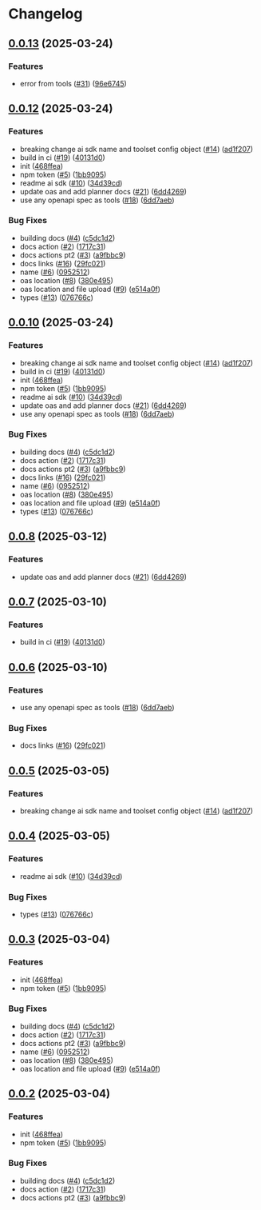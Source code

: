 # Changelog

## [0.0.13](https://github.com/StackOneHQ/stackone-ai-node/compare/ai-v0.0.12...ai-v0.0.13) (2025-03-24)


### Features

* error from tools ([#31](https://github.com/StackOneHQ/stackone-ai-node/issues/31)) ([96e6745](https://github.com/StackOneHQ/stackone-ai-node/commit/96e6745da689da313658c881a2e144c238f85274))

## [0.0.12](https://github.com/StackOneHQ/stackone-ai-node/compare/ai-v0.0.11...ai-v0.0.12) (2025-03-24)


### Features

* breaking change ai sdk name and toolset config object ([#14](https://github.com/StackOneHQ/stackone-ai-node/issues/14)) ([ad1f207](https://github.com/StackOneHQ/stackone-ai-node/commit/ad1f2075a1fb9fd9e851577aef78b138ae8f3264))
* build in ci ([#19](https://github.com/StackOneHQ/stackone-ai-node/issues/19)) ([40131d0](https://github.com/StackOneHQ/stackone-ai-node/commit/40131d08fae4f37007cc94be6980be6b2cf6e616))
* init ([468ffea](https://github.com/StackOneHQ/stackone-ai-node/commit/468ffeae1f8ea9ec77637a1451e2040bcbd8adcf))
* npm token ([#5](https://github.com/StackOneHQ/stackone-ai-node/issues/5)) ([1bb9095](https://github.com/StackOneHQ/stackone-ai-node/commit/1bb9095eb27a44888781fa892e68fb751cad2b20))
* readme ai sdk ([#10](https://github.com/StackOneHQ/stackone-ai-node/issues/10)) ([34d39cd](https://github.com/StackOneHQ/stackone-ai-node/commit/34d39cd11619a95572cae063af5813444bad609d))
* update oas and add planner docs ([#21](https://github.com/StackOneHQ/stackone-ai-node/issues/21)) ([6dd4269](https://github.com/StackOneHQ/stackone-ai-node/commit/6dd42697b8ea11bc4d62e62a3bab16b34fb49f4a))
* use any openapi spec as tools ([#18](https://github.com/StackOneHQ/stackone-ai-node/issues/18)) ([6dd7aeb](https://github.com/StackOneHQ/stackone-ai-node/commit/6dd7aebd1b7b24dfa52abfa6442a336666cedbca))


### Bug Fixes

* building docs ([#4](https://github.com/StackOneHQ/stackone-ai-node/issues/4)) ([c5dc1d2](https://github.com/StackOneHQ/stackone-ai-node/commit/c5dc1d248f9415f4599739410060dcd802872c1b))
* docs action ([#2](https://github.com/StackOneHQ/stackone-ai-node/issues/2)) ([1717c31](https://github.com/StackOneHQ/stackone-ai-node/commit/1717c31a92c557aec023be7e89f19dab6ff10c32))
* docs actions pt2 ([#3](https://github.com/StackOneHQ/stackone-ai-node/issues/3)) ([a9fbbc9](https://github.com/StackOneHQ/stackone-ai-node/commit/a9fbbc91446375b0916aacf5c13a9bdaec082680))
* docs links ([#16](https://github.com/StackOneHQ/stackone-ai-node/issues/16)) ([29fc021](https://github.com/StackOneHQ/stackone-ai-node/commit/29fc021729504db78e11ffc261d9e48bf3dd3c98))
* name  ([#6](https://github.com/StackOneHQ/stackone-ai-node/issues/6)) ([0952512](https://github.com/StackOneHQ/stackone-ai-node/commit/0952512f14bc23ef34431de9fc7663a948382aba))
* oas location ([#8](https://github.com/StackOneHQ/stackone-ai-node/issues/8)) ([380e495](https://github.com/StackOneHQ/stackone-ai-node/commit/380e49579ccff36f5de3a54aa349d39936add3bb))
* oas location and file upload ([#9](https://github.com/StackOneHQ/stackone-ai-node/issues/9)) ([e514a0f](https://github.com/StackOneHQ/stackone-ai-node/commit/e514a0f2ca484a5a1f3824a88b850ab869a148c0))
* types ([#13](https://github.com/StackOneHQ/stackone-ai-node/issues/13)) ([076766c](https://github.com/StackOneHQ/stackone-ai-node/commit/076766cc46c7bea8714f3f1aee7db0ff43f89979))

## [0.0.10](https://github.com/StackOneHQ/stackone-ai-node/compare/ai-v0.0.9...ai-v0.0.10) (2025-03-24)


### Features

* breaking change ai sdk name and toolset config object ([#14](https://github.com/StackOneHQ/stackone-ai-node/issues/14)) ([ad1f207](https://github.com/StackOneHQ/stackone-ai-node/commit/ad1f2075a1fb9fd9e851577aef78b138ae8f3264))
* build in ci ([#19](https://github.com/StackOneHQ/stackone-ai-node/issues/19)) ([40131d0](https://github.com/StackOneHQ/stackone-ai-node/commit/40131d08fae4f37007cc94be6980be6b2cf6e616))
* init ([468ffea](https://github.com/StackOneHQ/stackone-ai-node/commit/468ffeae1f8ea9ec77637a1451e2040bcbd8adcf))
* npm token ([#5](https://github.com/StackOneHQ/stackone-ai-node/issues/5)) ([1bb9095](https://github.com/StackOneHQ/stackone-ai-node/commit/1bb9095eb27a44888781fa892e68fb751cad2b20))
* readme ai sdk ([#10](https://github.com/StackOneHQ/stackone-ai-node/issues/10)) ([34d39cd](https://github.com/StackOneHQ/stackone-ai-node/commit/34d39cd11619a95572cae063af5813444bad609d))
* update oas and add planner docs ([#21](https://github.com/StackOneHQ/stackone-ai-node/issues/21)) ([6dd4269](https://github.com/StackOneHQ/stackone-ai-node/commit/6dd42697b8ea11bc4d62e62a3bab16b34fb49f4a))
* use any openapi spec as tools ([#18](https://github.com/StackOneHQ/stackone-ai-node/issues/18)) ([6dd7aeb](https://github.com/StackOneHQ/stackone-ai-node/commit/6dd7aebd1b7b24dfa52abfa6442a336666cedbca))


### Bug Fixes

* building docs ([#4](https://github.com/StackOneHQ/stackone-ai-node/issues/4)) ([c5dc1d2](https://github.com/StackOneHQ/stackone-ai-node/commit/c5dc1d248f9415f4599739410060dcd802872c1b))
* docs action ([#2](https://github.com/StackOneHQ/stackone-ai-node/issues/2)) ([1717c31](https://github.com/StackOneHQ/stackone-ai-node/commit/1717c31a92c557aec023be7e89f19dab6ff10c32))
* docs actions pt2 ([#3](https://github.com/StackOneHQ/stackone-ai-node/issues/3)) ([a9fbbc9](https://github.com/StackOneHQ/stackone-ai-node/commit/a9fbbc91446375b0916aacf5c13a9bdaec082680))
* docs links ([#16](https://github.com/StackOneHQ/stackone-ai-node/issues/16)) ([29fc021](https://github.com/StackOneHQ/stackone-ai-node/commit/29fc021729504db78e11ffc261d9e48bf3dd3c98))
* name  ([#6](https://github.com/StackOneHQ/stackone-ai-node/issues/6)) ([0952512](https://github.com/StackOneHQ/stackone-ai-node/commit/0952512f14bc23ef34431de9fc7663a948382aba))
* oas location ([#8](https://github.com/StackOneHQ/stackone-ai-node/issues/8)) ([380e495](https://github.com/StackOneHQ/stackone-ai-node/commit/380e49579ccff36f5de3a54aa349d39936add3bb))
* oas location and file upload ([#9](https://github.com/StackOneHQ/stackone-ai-node/issues/9)) ([e514a0f](https://github.com/StackOneHQ/stackone-ai-node/commit/e514a0f2ca484a5a1f3824a88b850ab869a148c0))
* types ([#13](https://github.com/StackOneHQ/stackone-ai-node/issues/13)) ([076766c](https://github.com/StackOneHQ/stackone-ai-node/commit/076766cc46c7bea8714f3f1aee7db0ff43f89979))

## [0.0.8](https://github.com/StackOneHQ/stackone-ai-node/compare/ai-v0.0.7...ai-v0.0.8) (2025-03-12)


### Features

* update oas and add planner docs ([#21](https://github.com/StackOneHQ/stackone-ai-node/issues/21)) ([6dd4269](https://github.com/StackOneHQ/stackone-ai-node/commit/6dd42697b8ea11bc4d62e62a3bab16b34fb49f4a))

## [0.0.7](https://github.com/StackOneHQ/stackone-ai-node/compare/ai-v0.0.6...ai-v0.0.7) (2025-03-10)


### Features

* build in ci ([#19](https://github.com/StackOneHQ/stackone-ai-node/issues/19)) ([40131d0](https://github.com/StackOneHQ/stackone-ai-node/commit/40131d08fae4f37007cc94be6980be6b2cf6e616))

## [0.0.6](https://github.com/StackOneHQ/stackone-ai-node/compare/ai-v0.0.5...ai-v0.0.6) (2025-03-10)


### Features

* use any openapi spec as tools ([#18](https://github.com/StackOneHQ/stackone-ai-node/issues/18)) ([6dd7aeb](https://github.com/StackOneHQ/stackone-ai-node/commit/6dd7aebd1b7b24dfa52abfa6442a336666cedbca))


### Bug Fixes

* docs links ([#16](https://github.com/StackOneHQ/stackone-ai-node/issues/16)) ([29fc021](https://github.com/StackOneHQ/stackone-ai-node/commit/29fc021729504db78e11ffc261d9e48bf3dd3c98))

## [0.0.5](https://github.com/StackOneHQ/stackone-ai-node/compare/ai-v0.0.4...ai-v0.0.5) (2025-03-05)


### Features

* breaking change ai sdk name and toolset config object ([#14](https://github.com/StackOneHQ/stackone-ai-node/issues/14)) ([ad1f207](https://github.com/StackOneHQ/stackone-ai-node/commit/ad1f2075a1fb9fd9e851577aef78b138ae8f3264))

## [0.0.4](https://github.com/StackOneHQ/stackone-ai-node/compare/ai-v0.0.3...ai-v0.0.4) (2025-03-05)


### Features

* readme ai sdk ([#10](https://github.com/StackOneHQ/stackone-ai-node/issues/10)) ([34d39cd](https://github.com/StackOneHQ/stackone-ai-node/commit/34d39cd11619a95572cae063af5813444bad609d))


### Bug Fixes

* types ([#13](https://github.com/StackOneHQ/stackone-ai-node/issues/13)) ([076766c](https://github.com/StackOneHQ/stackone-ai-node/commit/076766cc46c7bea8714f3f1aee7db0ff43f89979))

## [0.0.3](https://github.com/StackOneHQ/stackone-ai-node/compare/ai-v0.0.2...ai-v0.0.3) (2025-03-04)


### Features

* init ([468ffea](https://github.com/StackOneHQ/stackone-ai-node/commit/468ffeae1f8ea9ec77637a1451e2040bcbd8adcf))
* npm token ([#5](https://github.com/StackOneHQ/stackone-ai-node/issues/5)) ([1bb9095](https://github.com/StackOneHQ/stackone-ai-node/commit/1bb9095eb27a44888781fa892e68fb751cad2b20))


### Bug Fixes

* building docs ([#4](https://github.com/StackOneHQ/stackone-ai-node/issues/4)) ([c5dc1d2](https://github.com/StackOneHQ/stackone-ai-node/commit/c5dc1d248f9415f4599739410060dcd802872c1b))
* docs action ([#2](https://github.com/StackOneHQ/stackone-ai-node/issues/2)) ([1717c31](https://github.com/StackOneHQ/stackone-ai-node/commit/1717c31a92c557aec023be7e89f19dab6ff10c32))
* docs actions pt2 ([#3](https://github.com/StackOneHQ/stackone-ai-node/issues/3)) ([a9fbbc9](https://github.com/StackOneHQ/stackone-ai-node/commit/a9fbbc91446375b0916aacf5c13a9bdaec082680))
* name  ([#6](https://github.com/StackOneHQ/stackone-ai-node/issues/6)) ([0952512](https://github.com/StackOneHQ/stackone-ai-node/commit/0952512f14bc23ef34431de9fc7663a948382aba))
* oas location ([#8](https://github.com/StackOneHQ/stackone-ai-node/issues/8)) ([380e495](https://github.com/StackOneHQ/stackone-ai-node/commit/380e49579ccff36f5de3a54aa349d39936add3bb))
* oas location and file upload ([#9](https://github.com/StackOneHQ/stackone-ai-node/issues/9)) ([e514a0f](https://github.com/StackOneHQ/stackone-ai-node/commit/e514a0f2ca484a5a1f3824a88b850ab869a148c0))

## [0.0.2](https://github.com/StackOneHQ/stackone-ai-node/compare/stackone-ai-node-v0.0.1...stackone-ai-node-v0.0.2) (2025-03-04)


### Features

* init ([468ffea](https://github.com/StackOneHQ/stackone-ai-node/commit/468ffeae1f8ea9ec77637a1451e2040bcbd8adcf))
* npm token ([#5](https://github.com/StackOneHQ/stackone-ai-node/issues/5)) ([1bb9095](https://github.com/StackOneHQ/stackone-ai-node/commit/1bb9095eb27a44888781fa892e68fb751cad2b20))


### Bug Fixes

* building docs ([#4](https://github.com/StackOneHQ/stackone-ai-node/issues/4)) ([c5dc1d2](https://github.com/StackOneHQ/stackone-ai-node/commit/c5dc1d248f9415f4599739410060dcd802872c1b))
* docs action ([#2](https://github.com/StackOneHQ/stackone-ai-node/issues/2)) ([1717c31](https://github.com/StackOneHQ/stackone-ai-node/commit/1717c31a92c557aec023be7e89f19dab6ff10c32))
* docs actions pt2 ([#3](https://github.com/StackOneHQ/stackone-ai-node/issues/3)) ([a9fbbc9](https://github.com/StackOneHQ/stackone-ai-node/commit/a9fbbc91446375b0916aacf5c13a9bdaec082680))
